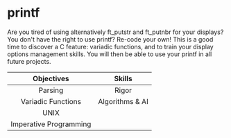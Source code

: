 # printf
Are you tired of using alternatively ft_putstr and ft_putnbr for your displays? You don't have the right to use printf? Re-code your own! This is a good time to discover a C feature: variadic functions, and to train your display options management skills. You will then be able to use your printf in all future projects.

| Objectives | Skills |
| :---: | :---: |
| Parsing | Rigor |
| Variadic Functions | Algorithms & AI |
| UNIX |
| Imperative Programming |
